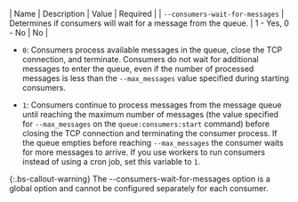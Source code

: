 | Name | Description | Value | Required |
| `--consumers-wait-for-messages` | Determines if consumers will wait for a message from the queue. | 1 - Yes, 0 - No | No |

*  `0`: Consumers process available messages in the queue, close the TCP connection, and terminate. Consumers do not wait for additional messages to enter the queue, even if the number of processed messages is less than the `--max_messages` value specified during starting consumers.

*  `1`: Consumers continue to process messages from the message queue until reaching the maximum number of messages (the value specified for `--max_messages` on the `queue:consumers:start` command) before closing the TCP connection and terminating the consumer process. If the queue empties before reaching `--max_messages` the consumer waits for more messages to arrive. If you use workers to run consumers instead of using a cron job, set this variable to `1`.

{:.bs-callout-warning}
The --consumers-wait-for-messages option is a global option and cannot be configured separately for each consumer.
